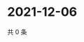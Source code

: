 # 2021-12-06

共 0 条

<!-- BEGIN WEIBO -->
<!-- 最后更新时间 Mon Dec 06 2021 19:07:45 GMT+0800 (China Standard Time) -->

<!-- END WEIBO -->
